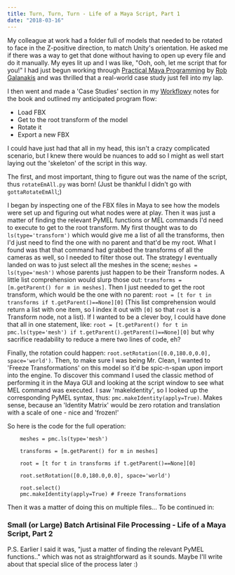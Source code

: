 ```yaml
---
title: Turn, Turn, Turn - Life of a Maya Script, Part 1
date: "2018-03-16"
---
```


My colleague at work had a folder full of models that needed to be rotated to face in the Z-positive direction, to match Unity's orientation. He asked me if there was a way to get that done without having to open up every file and do it manually. My eyes lit up and I was like, "Ooh, ooh, let me script that for you!" I had just begun working through [Practical Maya Programming][] by [Rob Galanakis][] and was thrilled that a real-world case study just fell into my lap.

I then went and made a 'Case Studies' section in my [Workflowy][] notes for the book and outlined my anticipated program flow:
* Load FBX
* Get to the root transform of the model
* Rotate it
* Export a new FBX

I could have just had that all in my head, this isn't a crazy complicated scenario, but I knew there would be nuances to add so I might as well start laying out the 'skeleton' of the script in this way.

The first, and most important, thing to figure out was the name of the script, thus `rotateEmAll.py` was born! (Just be thankful I didn't go with `gottaRotateEmAll`;)

I began by inspecting one of the FBX files in Maya to see how the models were set up and figuring out what nodes were at play. Then it was just a matter of finding the relevant PyMEL functions or MEL commands I'd need to execute to get to the root transform. My first thought was to do `ls(type='transform')` which would give me a list of all the transforms, then I'd just need to find the one with no parent and that'd be my root. What I found was that that command had grabbed the transforms of all the cameras as well, so I needed to filter those out. The strategy I eventually landed on was to just select all the meshes in the scene; `meshes = ls(type='mesh')` whose parents just happen to be their Transform nodes. A little list comprehension would slurp those out: `transforms = [m.getParent() for m in meshes]`. Then I just needed to get the root transform, which would be the one with no parent: `root = [t for t in transforms if t.getParent()==None][0]` (This list comprehension would return a list with one item, so I index it out with `[0]` so that `root` is a Transform node, not a list). If I wanted to be a clever boy, I could have done that all in one statement, like: `root = [t.getParent() for t in pmc.ls(type='mesh') if t.getParent().getParent()==None][0]` but why sacrifice readability to reduce a mere two lines of code, eh?

Finally, the rotation could happen: `root.setRotation([0.0,180.0,0.0], space='world')`. Then, to make sure I was being Mr. Clean, I wanted to 'Freeze Transformations' on this model so it'd be spic-n-span upon import into the engine. To discover this command I used the classic method of performing it in the Maya GUI and looking at the script window to see what MEL command was executed. I saw 'makeIdentity', so I looked up the corresponding PyMEL syntax, thus: `pmc.makeIdentity(apply=True)`. Makes sense, because an 'Identity Matrix' would be zero rotation and translation with a scale of one - nice and 'frozen!'

So here is the code for the full operation:
```
    meshes = pmc.ls(type='mesh')
    
    transforms = [m.getParent() for m in meshes]
    
    root = [t for t in transforms if t.getParent()==None][0]
    
    root.setRotation([0.0,180.0,0.0], space='world')
    
    root.select()
    pmc.makeIdentity(apply=True) # Freeze Transformations
```

Then it was a matter of doing this on multiple files...
To be continued in:
### Small (or Large) Batch Artisinal File Processing - Life of a Maya Script, Part 2

P.S. Earlier I said it was, "just a matter of finding the relevant PyMEL functions.." which was not as straightforward as it sounds. Maybe I'll write about that special slice of the process later :)




[Practical Maya Programming]: https://www.amazon.com/Practical-Programming-Python-Robert-Galanakis/dp/1849694729
[Rob Galanakis]: https://www.robg3d.com/
[Workflowy]: https://workflowy.com/